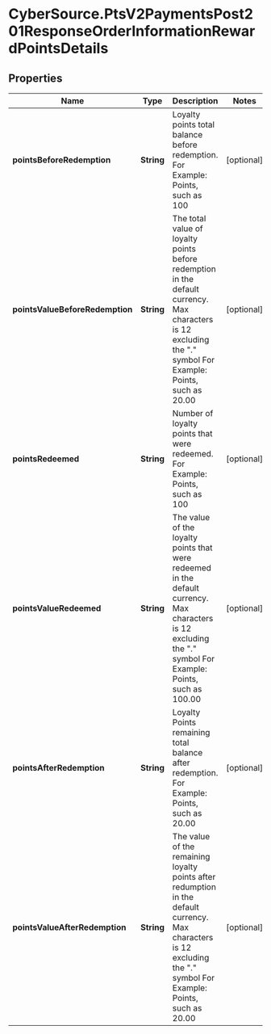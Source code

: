# CyberSource.PtsV2PaymentsPost201ResponseOrderInformationRewardPointsDetails

## Properties
Name | Type | Description | Notes
------------ | ------------- | ------------- | -------------
**pointsBeforeRedemption** | **String** | Loyalty points total balance before redemption. For Example: Points, such as 100  | [optional] 
**pointsValueBeforeRedemption** | **String** | The total value of loyalty points before redemption in the default currency. Max characters is 12 excluding the \".\" symbol For Example: Points, such as 20.00  | [optional] 
**pointsRedeemed** | **String** | Number of loyalty points that were redeemed. For Example: Points, such as 100  | [optional] 
**pointsValueRedeemed** | **String** | The value of the loyalty points that were redeemed in the default currency. Max characters is 12 excluding the \".\" symbol For Example: Points, such as 100.00  | [optional] 
**pointsAfterRedemption** | **String** | Loyalty Points remaining total balance after redemption. For Example: Points, such as 20.00  | [optional] 
**pointsValueAfterRedemption** | **String** | The value of the remaining loyalty points after redumption in the default currency. Max characters is 12 excluding the \".\" symbol For Example: Points, such as 20.00  | [optional] 



